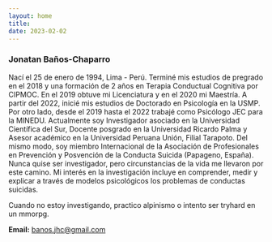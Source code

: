 ```yaml
---
layout: home
title: 
date: 2023-02-02 
---
```

### Jonatan Baños-Chaparro
Nací el 25 de enero de 1994, Lima - Perú. Terminé mis estudios de pregrado en el 2018 y una formación de 2 años en Terapia Conductual Cognitiva por CIPMOC. En el 2019 obtuve mi Licenciatura y en el 2020 mi Maestría. A partir del 2022, inicié mis estudios de Doctorado en Psicología en la USMP. Por otro lado, desde el 2019 hasta el 2022 trabajé como Psicólogo JEC para la MINEDU. Actualmente soy Investigador asociado en la Universidad Científica del Sur, Docente posgrado en la Universidad Ricardo Palma y Asesor académico en la Universidad Peruana Unión, Filial Tarapoto. Del mismo modo, soy miembro Internacional de la Asociación de Profesionales en Prevención y Posvención de la Conducta Suicida (Papageno, España). Nunca quise ser investigador, pero circunstancias de la vida me llevaron por este camino. Mi interés en la investigación incluye en comprender, medir y explicar a través de modelos psicológicos los problemas de conductas suicidas.

Cuando no estoy investigando, practico alpinismo o intento ser tryhard en un mmorpg.

**Email:** banos.jhc@gmail.com 